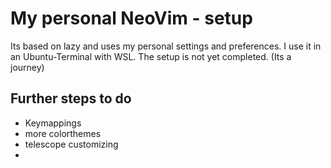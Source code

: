 # My personal NeoVim - setup

Its based on lazy and uses my personal settings and preferences. I use it in an Ubuntu-Terminal with WSL.
The setup is not yet completed. (Its a journey)


## Further steps to do
- Keymappings
- more colorthemes
- telescope customizing
- 
